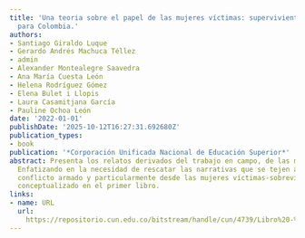 ```yaml
---
title: 'Una teoria sobre el papel de las mujeres víctimas: supervivientes en la paz
  para Colombia.'
authors:
- Santiago Giraldo Luque
- Gerardo Andrés Machuca Téllez
- admin
- Alexander Montealegre Saavedra
- Ana María Cuesta León
- Helena Rodríguez Gómez
- Elena Bulet i Llopis
- Laura Casamitjana García
- Pauline Ochoa León
date: '2022-01-01'
publishDate: '2025-10-12T16:27:31.692680Z'
publication_types:
- book
publication: '*Corporación Unificada Nacional de Educación Superior*'
abstract: Presenta los relatos derivados del trabajo en campo, de las mujeres participantes.
  Enfatizando en la necesidad de rescatar las narrativas que se tejen alrededor del
  conflicto armado y particularmente desde las mujeres víctimas-sobrevivientes, ya
  conceptualizado en el primer libro.
links:
- name: URL
  url: 
    https://repositorio.cun.edu.co/bitstream/handle/cun/4739/Libro%20-%20Mujeres%20Victimas.pdf?sequence=1
---
```

